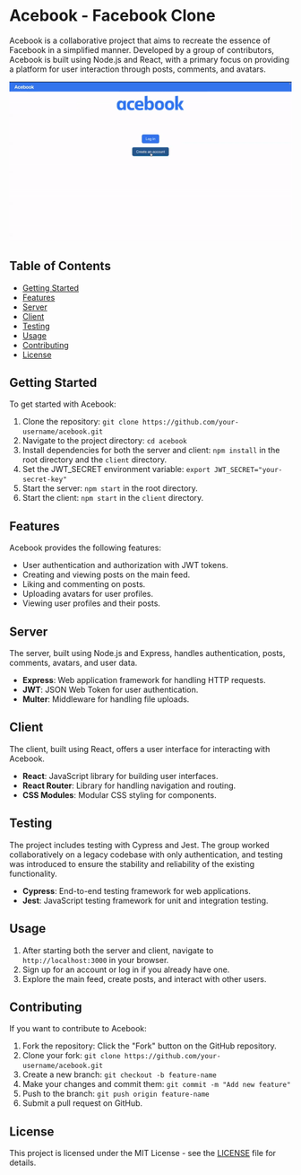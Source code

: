 # Acebook - Facebook Clone

Acebook is a collaborative project that aims to recreate the essence of Facebook in a simplified manner. Developed by a group of contributors, Acebook is built using Node.js and React, with a primary focus on providing a platform for user interaction through posts, comments, and avatars.

![Acebook Demo](/public/acebook_demo.gif)


## Table of Contents
- [Getting Started](#getting-started)
- [Features](#features)
- [Server](#server)
- [Client](#client)
- [Testing](#testing)
- [Usage](#usage)
- [Contributing](#contributing)
- [License](#license)

## Getting Started

To get started with Acebook:

1. Clone the repository: `git clone https://github.com/your-username/acebook.git`
2. Navigate to the project directory: `cd acebook`
3. Install dependencies for both the server and client: `npm install` in the root directory and the `client` directory.
4. Set the JWT_SECRET environment variable: `export JWT_SECRET="your-secret-key"`
5. Start the server: `npm start` in the root directory.
6. Start the client: `npm start` in the `client` directory.

## Features

Acebook provides the following features:

- User authentication and authorization with JWT tokens.
- Creating and viewing posts on the main feed.
- Liking and commenting on posts.
- Uploading avatars for user profiles.
- Viewing user profiles and their posts.

## Server

The server, built using Node.js and Express, handles authentication, posts, comments, avatars, and user data.

- **Express**: Web application framework for handling HTTP requests.
- **JWT**: JSON Web Token for user authentication.
- **Multer**: Middleware for handling file uploads.

## Client

The client, built using React, offers a user interface for interacting with Acebook.

- **React**: JavaScript library for building user interfaces.
- **React Router**: Library for handling navigation and routing.
- **CSS Modules**: Modular CSS styling for components.

## Testing

The project includes testing with Cypress and Jest. The group worked collaboratively on a legacy codebase with only authentication, and testing was introduced to ensure the stability and reliability of the existing functionality.

- **Cypress**: End-to-end testing framework for web applications.
- **Jest**: JavaScript testing framework for unit and integration testing.

## Usage

1. After starting both the server and client, navigate to `http://localhost:3000` in your browser.
2. Sign up for an account or log in if you already have one.
3. Explore the main feed, create posts, and interact with other users.

## Contributing

If you want to contribute to Acebook:

1. Fork the repository: Click the "Fork" button on the GitHub repository.
2. Clone your fork: `git clone https://github.com/your-username/acebook.git`
3. Create a new branch: `git checkout -b feature-name`
4. Make your changes and commit them: `git commit -m "Add new feature"`
5. Push to the branch: `git push origin feature-name`
6. Submit a pull request on GitHub.

## License

This project is licensed under the MIT License - see the [LICENSE](LICENSE) file for details.

